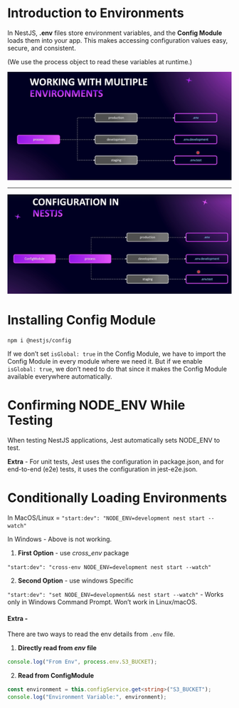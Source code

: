 # Introduction to Environments

In NestJS, **.env** files store environment variables, and the **Config Module** loads them into your app. This makes accessing configuration values easy, secure, and consistent.

(We use the process object to read these variables at runtime.)

<img src="./images/images-07/image-1.png" width="700">

---

<img src="./images/images-07/image-2.png" width="700">

# Installing Config Module

`npm i @nestjs/config`

If we don’t set `isGlobal: true` in the Config Module, we have to import the Config Module in every module where we need it. But if we enable `isGlobal: true`, we don’t need to do that since it makes the Config Module available everywhere automatically.

# Confirming NODE_ENV While Testing

When testing NestJS applications, Jest automatically sets NODE_ENV to test.

**Extra** - For unit tests, Jest uses the configuration in package.json, and for end-to-end (e2e) tests, it uses the configuration in jest-e2e.json.

# Conditionally Loading Environments

In MacOS/Linux = `"start:dev": "NODE_ENV=development nest start --watch"`

In Windows - Above is not working.

1. **First Option** - use _cross_env_ package

`"start:dev": "cross-env NODE_ENV=development nest start --watch"`

2. **Second Option** - use windows Specific

`"start:dev": "set NODE_ENV=development&& nest start --watch"` - Works only in Windows Command Prompt. Won’t work in Linux/macOS.

#### Extra -

There are two ways to read the env details from `.env` file.

1. **Directly read from _env_ file**

```javascript
console.log("From Env", process.env.S3_BUCKET);
```

2. **Read from ConfigModule**

```typescript
const environment = this.configService.get<string>("S3_BUCKET");
console.log("Environment Variable:", environment);
```
